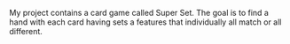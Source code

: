 My project contains a card game called Super Set. The goal is to find a hand with each card having sets a features that individually all match or all different. 
